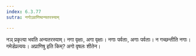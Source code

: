 ```yaml
---
index: 6.3.77
sutra: नगोऽप्राणिष्वन्यतरस्याम्

---
```

नञ् प्रकृत्या भवति अन्यतरस्याम्। नगा वृक्षाः, अगा वृक्षाः। नगाः पर्वताः, अगाः पर्वताः। न गच्छन्तीति नगाः। गमेर्डप्रत्ययः। अप्राणिषु इति किम्? अगो वृषलः शीतेन।